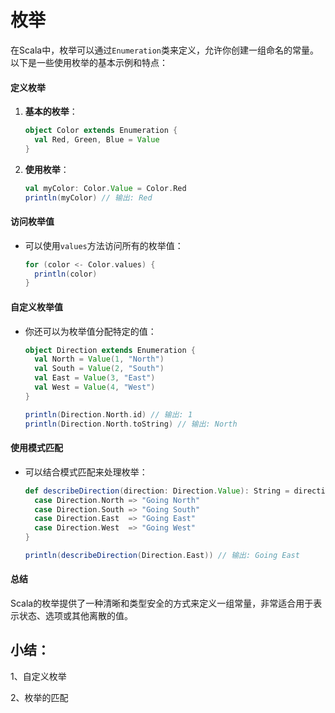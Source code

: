 # 枚举

在Scala中，枚举可以通过`Enumeration`类来定义，允许你创建一组命名的常量。以下是一些使用枚举的基本示例和特点：

#### 定义枚举

1.  **基本的枚举**：

    ```scala
    object Color extends Enumeration {
      val Red, Green, Blue = Value
    }
    ```
2.  **使用枚举**：

    ```scala
    val myColor: Color.Value = Color.Red
    println(myColor) // 输出: Red
    ```

#### 访问枚举值

*   可以使用`values`方法访问所有的枚举值：

    ```scala
    for (color <- Color.values) {
      println(color)
    }
    ```

#### 自定义枚举值

*   你还可以为枚举值分配特定的值：

    ```scala
    object Direction extends Enumeration {
      val North = Value(1, "North")
      val South = Value(2, "South")
      val East = Value(3, "East")
      val West = Value(4, "West")
    }

    println(Direction.North.id) // 输出: 1
    println(Direction.North.toString) // 输出: North
    ```

#### 使用模式匹配

*   可以结合模式匹配来处理枚举：

    ```scala
    def describeDirection(direction: Direction.Value): String = direction match {
      case Direction.North => "Going North"
      case Direction.South => "Going South"
      case Direction.East  => "Going East"
      case Direction.West  => "Going West"
    }

    println(describeDirection(Direction.East)) // 输出: Going East
    ```

#### 总结

Scala的枚举提供了一种清晰和类型安全的方式来定义一组常量，非常适合用于表示状态、选项或其他离散的值。



## 小结：

1、自定义枚举

2、枚举的匹配
